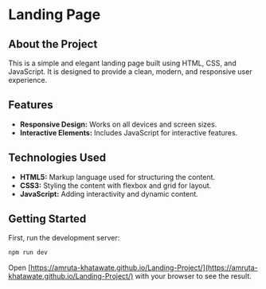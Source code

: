# Landing Page

## About the Project

This is a simple and elegant landing page built using HTML, CSS, and JavaScript. It is designed to provide a clean, modern, and responsive user experience.

## Features

- **Responsive Design:** Works on all devices and screen sizes.
- **Interactive Elements:** Includes JavaScript for interactive features.

## Technologies Used

- **HTML5:** Markup language used for structuring the content.
- **CSS3:** Styling the content with flexbox and grid for layout.
- **JavaScript:** Adding interactivity and dynamic content.

## Getting Started

First, run the development server:

```bash
npm run dev
```

Open [https://amruta-khatawate.github.io/Landing-Project/](https://amruta-khatawate.github.io/Landing-Project/) with your browser to see the result.
